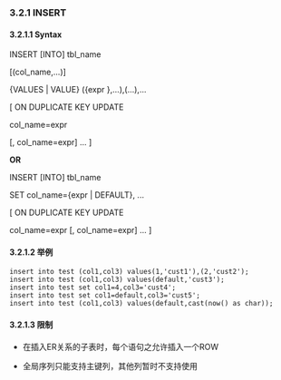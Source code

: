 ###  3.2.1 INSERT

#### 3.2.1.1 Syntax

INSERT [INTO] tbl_name

[(col_name,...)]

{VALUES | VALUE} ({expr },...),(...),...  

[ ON DUPLICATE KEY UPDATE

col_name=expr

[, col_name=expr] ... ]


**OR**


INSERT [INTO] tbl_name

SET col_name={expr | DEFAULT}, ...

[ ON DUPLICATE KEY UPDATE

col_name=expr [, col_name=expr] ... ]

#### 3.2.1.2 举例

```
insert into test (col1,col3) values(1,'cust1'),(2,'cust2');
insert into test (col1,col3) values(default,'cust3');
insert into test set col1=4,col3='cust4';
insert into test set col1=default,col3='cust5';
insert into test (col1,col3) values(default,cast(now() as char));
```

#### 3.2.1.3 限制

* 在插入ER关系的子表时，每个语句之允许插入一个ROW

* 全局序列只能支持主键列，其他列暂时不支持使用

